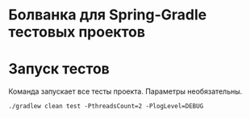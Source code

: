 # Болванка для Spring-Gradle тестовых проектов

# Запуск тестов
Команда запускает все тесты проекта. Параметры необязательны.
```shell
./gradlew clean test -PthreadsCount=2 -PlogLevel=DEBUG
```